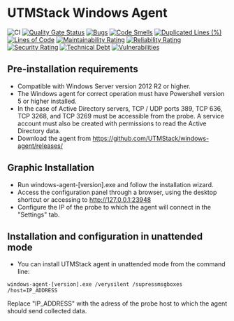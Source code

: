 # UTMStack Windows Agent
![CI](https://github.com/UTMStack/windows-agent/workflows/CI/badge.svg)
[![Quality Gate Status](https://qube.atlasinside.com/api/project_badges/measure?project=UTMStack_windows-agent&metric=alert_status)](https://qube.atlasinside.com/dashboard?id=UTMStack_windows-agent)
[![Bugs](https://qube.atlasinside.com/api/project_badges/measure?project=UTMStack_windows-agent&metric=bugs)](https://qube.atlasinside.com/dashboard?id=UTMStack_windows-agent)
[![Code Smells](https://qube.atlasinside.com/api/project_badges/measure?project=UTMStack_windows-agent&metric=code_smells)](https://qube.atlasinside.com/dashboard?id=UTMStack_windows-agent)
[![Duplicated Lines (%)](https://qube.atlasinside.com/api/project_badges/measure?project=UTMStack_windows-agent&metric=duplicated_lines_density)](https://qube.atlasinside.com/dashboard?id=UTMStack_windows-agent)
[![Lines of Code](https://qube.atlasinside.com/api/project_badges/measure?project=UTMStack_windows-agent&metric=ncloc)](https://qube.atlasinside.com/dashboard?id=UTMStack_windows-agent)
[![Maintainability Rating](https://qube.atlasinside.com/api/project_badges/measure?project=UTMStack_windows-agent&metric=sqale_rating)](https://qube.atlasinside.com/dashboard?id=UTMStack_windows-agent)
[![Reliability Rating](https://qube.atlasinside.com/api/project_badges/measure?project=UTMStack_windows-agent&metric=reliability_rating)](https://qube.atlasinside.com/dashboard?id=UTMStack_windows-agent)
[![Security Rating](https://qube.atlasinside.com/api/project_badges/measure?project=UTMStack_windows-agent&metric=security_rating)](https://qube.atlasinside.com/dashboard?id=UTMStack_windows-agent)
[![Technical Debt](https://qube.atlasinside.com/api/project_badges/measure?project=UTMStack_windows-agent&metric=sqale_index)](https://qube.atlasinside.com/dashboard?id=UTMStack_windows-agent)
[![Vulnerabilities](https://qube.atlasinside.com/api/project_badges/measure?project=UTMStack_windows-agent&metric=vulnerabilities)](https://qube.atlasinside.com/dashboard?id=UTMStack_windows-agent)

## Pre-installation requirements

*	Compatible with Windows Server version 2012 R2 or higher.
*	The Windows agent for correct operation must have Powershell version 5 or higher installed.
*	In the case of Active Directory servers, TCP / UDP ports 389, TCP 636, TCP 3268, and TCP 3269 must be accessible from the probe. A service account must also be created with permissions to read the Active Directory data.
*	Download the agent from https://github.com/UTMStack/windows-agent/releases/

## Graphic Installation

*	Run windows-agent-[version].exe and follow the installation wizard.
*	Access the configuration panel through a browser, using the desktop shortcut or accessing to http://127.0.0.1:23948 
*	Configure the IP of the probe to which the agent will connect in the "Settings" tab.

## Installation and configuration in unattended mode

* You can install UTMStack agent in unattended mode from the command line:
```
windows-agent-[version].exe /verysilent /supressmsgboxes /host=IP_ADDRESS
```
Replace "IP_ADDRESS" with the adress of the probe host to which the agent should send collected data.
